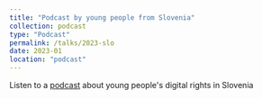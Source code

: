 ```yaml
---
title: "Podcast by young people from Slovenia"
collection: podcast
type: "Podcast"
permalink: /talks/2023-slo
date: 2023-01
location: "podcast"
---
```


Listen to a [podcast](https://podcast.drzavljand.si/drzavljan-d/083-dr-rys-farthing-and-the-childrens-digital-rights/) about young people's digital rights in Slovenia 
